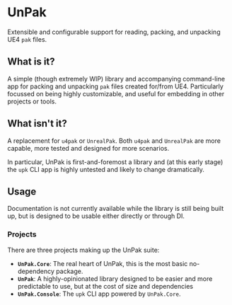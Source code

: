﻿# UnPak

Extensible and configurable support for reading, packing, and unpacking UE4 `pak` files.

## What is it?

A simple (though extremely WIP) library and accompanying command-line app for packing and unpacking `pak` files created for/from UE4. Particularly focussed on being highly customizable, and useful for embedding in other projects or tools.

## What isn't it?

A replacement for `u4pak` or `UnrealPak`. Both `u4pak` and `UnrealPak` are more capable, more tested and designed for more scenarios. 

In particular, UnPak is first-and-foremost a library and (at this early stage) the `upk` CLI app is highly untested and likely to change dramatically.

## Usage

Documentation is not currently available while the library is still being built up, but is designed to be usable either directly or through DI.

### Projects

There are three projects making up the UnPak suite:

- **`UnPak.Core`**: The real heart of UnPak, this is the most basic no-dependency package.
- **`UnPak`**: A highly-opinionated library designed to be easier and more predictable to use, but at the cost of size and dependencies
- **`UnPak.Console`**: The `upk` CLI app powered by `UnPak.Core`.